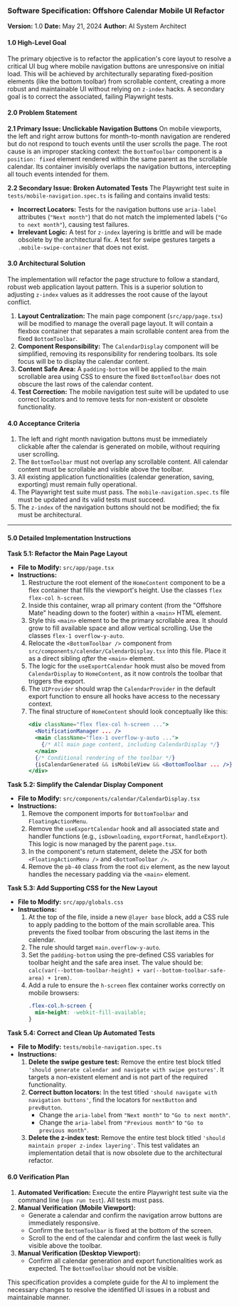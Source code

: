 ### **Software Specification: Offshore Calendar Mobile UI Refactor**

**Version:** 1.0
**Date:** May 21, 2024
**Author:** AI System Architect

#### **1.0 High-Level Goal**

The primary objective is to refactor the application's core layout to resolve a critical UI bug where mobile navigation buttons are unresponsive on initial load. This will be achieved by architecturally separating fixed-position elements (like the bottom toolbar) from scrollable content, creating a more robust and maintainable UI without relying on `z-index` hacks. A secondary goal is to correct the associated, failing Playwright tests.

#### **2.0 Problem Statement**

**2.1 Primary Issue: Unclickable Navigation Buttons**
On mobile viewports, the left and right arrow buttons for month-to-month navigation are rendered but do not respond to touch events until the user scrolls the page. The root cause is an improper stacking context: the `BottomToolbar` component is a `position: fixed` element rendered within the same parent as the scrollable calendar. Its container invisibly overlaps the navigation buttons, intercepting all touch events intended for them.

**2.2 Secondary Issue: Broken Automated Tests**
The Playwright test suite in `tests/mobile-navigation.spec.ts` is failing and contains invalid tests:
*   **Incorrect Locators:** Tests for the navigation buttons use `aria-label` attributes (`"Next month"`) that do not match the implemented labels (`"Go to next month"`), causing test failures.
*   **Irrelevant Logic:** A test for `z-index` layering is brittle and will be made obsolete by the architectural fix. A test for swipe gestures targets a `.mobile-swipe-container` that does not exist.

#### **3.0 Architectural Solution**

The implementation will refactor the page structure to follow a standard, robust web application layout pattern. This is a superior solution to adjusting `z-index` values as it addresses the root cause of the layout conflict.

1.  **Layout Centralization:** The main page component (`src/app/page.tsx`) will be modified to manage the overall page layout. It will contain a flexbox container that separates a main scrollable content area from the fixed `BottomToolbar`.
2.  **Component Responsibility:** The `CalendarDisplay` component will be simplified, removing its responsibility for rendering toolbars. Its sole focus will be to display the calendar content.
3.  **Content Safe Area:** A `padding-bottom` will be applied to the main scrollable area using CSS to ensure the fixed `BottomToolbar` does not obscure the last rows of the calendar content.
4.  **Test Correction:** The mobile navigation test suite will be updated to use correct locators and to remove tests for non-existent or obsolete functionality.

#### **4.0 Acceptance Criteria**

1.  The left and right month navigation buttons must be immediately clickable after the calendar is generated on mobile, without requiring user scrolling.
2.  The `BottomToolbar` must not overlap any scrollable content. All calendar content must be scrollable and visible above the toolbar.
3.  All existing application functionalities (calendar generation, saving, exporting) must remain fully operational.
4.  The Playwright test suite must pass. The `mobile-navigation.spec.ts` file must be updated and its valid tests must succeed.
5.  The `z-index` of the navigation buttons should not be modified; the fix must be architectural.

---

#### **5.0 Detailed Implementation Instructions**

**Task 5.1: Refactor the Main Page Layout**

*   **File to Modify:** `src/app/page.tsx`
*   **Instructions:**
    1.  Restructure the root element of the `HomeContent` component to be a flex container that fills the viewport's height. Use the classes `flex flex-col h-screen`.
    2.  Inside this container, wrap all primary content (from the "Offshore Mate" heading down to the footer) within a `<main>` HTML element.
    3.  Style this `<main>` element to be the primary scrollable area. It should grow to fill available space and allow vertical scrolling. Use the classes `flex-1 overflow-y-auto`.
    4.  Relocate the `<BottomToolbar />` component from `src/components/calendar/CalendarDisplay.tsx` into this file. Place it as a direct sibling *after* the `<main>` element.
    5.  The logic for the `useExportCalendar` hook must also be moved from `CalendarDisplay` to `HomeContent`, as it now controls the toolbar that triggers the export.
    6.  The `UIProvider` should wrap the `CalendarProvider` in the default export function to ensure all hooks have access to the necessary context.
    7.  The final structure of `HomeContent` should look conceptually like this:
        ```jsx
        <div className="flex flex-col h-screen ...">
          <NotificationManager ... />
          <main className="flex-1 overflow-y-auto ...">
            {/* All main page content, including CalendarDisplay */}
          </main>
          {/* Conditional rendering of the toolbar */}
          {isCalendarGenerated && isMobileView && <BottomToolbar ... />}
        </div>
        ```

**Task 5.2: Simplify the Calendar Display Component**

*   **File to Modify:** `src/components/calendar/CalendarDisplay.tsx`
*   **Instructions:**
    1.  Remove the component imports for `BottomToolbar` and `FloatingActionMenu`.
    2.  Remove the `useExportCalendar` hook and all associated state and handler functions (e.g., `isDownloading`, `exportFormat`, `handleExport`). This logic is now managed by the parent `page.tsx`.
    3.  In the component's return statement, delete the JSX for both `<FloatingActionMenu />` and `<BottomToolbar />`.
    4.  Remove the `pb-40` class from the root `div` element, as the new layout handles the necessary padding via the `<main>` element.

**Task 5.3: Add Supporting CSS for the New Layout**

*   **File to Modify:** `src/app/globals.css`
*   **Instructions:**
    1.  At the top of the file, inside a new `@layer base` block, add a CSS rule to apply padding to the bottom of the main scrollable area. This prevents the fixed toolbar from obscuring the last items in the calendar.
    2.  The rule should target `main.overflow-y-auto`.
    3.  Set the `padding-bottom` using the pre-defined CSS variables for toolbar height and the safe area inset. The value should be: `calc(var(--bottom-toolbar-height) + var(--bottom-toolbar-safe-area) + 1rem)`.
    4.  Add a rule to ensure the `h-screen` flex container works correctly on mobile browsers:
        ```css
        .flex-col.h-screen {
          min-height: -webkit-fill-available;
        }
        ```

**Task 5.4: Correct and Clean Up Automated Tests**

*   **File to Modify:** `tests/mobile-navigation.spec.ts`
*   **Instructions:**
    1.  **Delete the swipe gesture test:** Remove the entire test block titled `'should generate calendar and navigate with swipe gestures'`. It targets a non-existent element and is not part of the required functionality.
    2.  **Correct button locators:** In the test titled `'should navigate with navigation buttons'`, find the locators for `nextButton` and `prevButton`.
        *   Change the `aria-label` from `"Next month"` to `"Go to next month"`.
        *   Change the `aria-label` from `"Previous month"` to `"Go to previous month"`.
    3.  **Delete the z-index test:** Remove the entire test block titled `'should maintain proper z-index layering'`. This test validates an implementation detail that is now obsolete due to the architectural refactor.

#### **6.0 Verification Plan**

1.  **Automated Verification:** Execute the entire Playwright test suite via the command line (`npm run test`). All tests must pass.
2.  **Manual Verification (Mobile Viewport):**
    *   Generate a calendar and confirm the navigation arrow buttons are immediately responsive.
    *   Confirm the `BottomToolbar` is fixed at the bottom of the screen.
    *   Scroll to the end of the calendar and confirm the last week is fully visible above the toolbar.
3.  **Manual Verification (Desktop Viewport):**
    *   Confirm all calendar generation and export functionalities work as expected. The `BottomToolbar` should not be visible.

This specification provides a complete guide for the AI to implement the necessary changes to resolve the identified UI issues in a robust and maintainable manner.